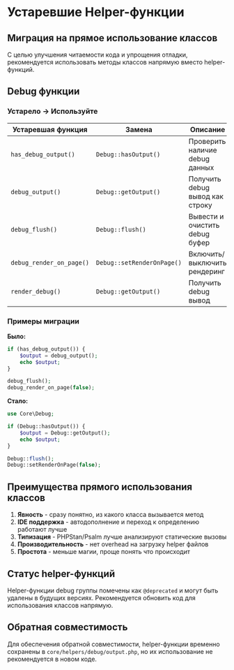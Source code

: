 # Устаревшие Helper-функции

## Миграция на прямое использование классов

С целью улучшения читаемости кода и упрощения отладки, рекомендуется использовать методы классов напрямую вместо helper-функций.

## Debug функции

### Устарело → Используйте

| Устаревшая функция | Замена | Описание |
|-------------------|--------|----------|
| `has_debug_output()` | `Debug::hasOutput()` | Проверить наличие debug данных |
| `debug_output()` | `Debug::getOutput()` | Получить debug вывод как строку |
| `debug_flush()` | `Debug::flush()` | Вывести и очистить debug буфер |
| `debug_render_on_page()` | `Debug::setRenderOnPage()` | Включить/выключить рендеринг |
| `render_debug()` | `Debug::getOutput()` | Получить debug вывод |

### Примеры миграции

**Было:**
```php
if (has_debug_output()) {
    $output = debug_output();
    echo $output;
}

debug_flush();
debug_render_on_page(false);
```

**Стало:**
```php
use Core\Debug;

if (Debug::hasOutput()) {
    $output = Debug::getOutput();
    echo $output;
}

Debug::flush();
Debug::setRenderOnPage(false);
```

## Преимущества прямого использования классов

1. **Явность** - сразу понятно, из какого класса вызывается метод
2. **IDE поддержка** - автодополнение и переход к определению работают лучше
3. **Типизация** - PHPStan/Psalm лучше анализируют статические вызовы
4. **Производительность** - нет overhead на загрузку helper файлов
5. **Простота** - меньше магии, проще понять что происходит

## Статус helper-функций

Helper-функции debug группы помечены как `@deprecated` и могут быть удалены в будущих версиях.
Рекомендуется обновить код для использования классов напрямую.

## Обратная совместимость

Для обеспечения обратной совместимости, helper-функции временно сохранены в `core/helpers/debug/output.php`,
но их использование не рекомендуется в новом коде.

